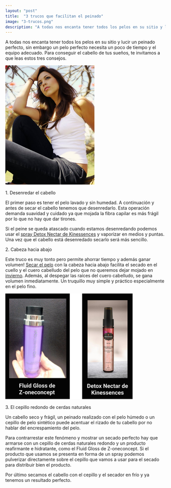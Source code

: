 ```yaml
---
layout: "post"
title:  "3 trucos que facilitan el peinado"
image: "3-trucos.png"
description: "A todas nos encanta tener todos los pelos en su sitio y lucir un peinado perfecto, sin embargo un pelo perfecto necesita un poco de tiempo y el equipo adecuado."
---
```


<article class="container mod-row">
 <div class="container-item-text-left">
  <p>
    A todas nos encanta tener todos los pelos en su sitio y lucir un peinado perfecto, sin embargo un pelo perfecto necesita un poco de tiempo y el equipo adecuado. Para conseguir el cabello de tus sueños, te invitamos a que leas estos tres consejos.
  </p>
 </div>
  <div>
    <img src="img/3-trucos-facilitan-peinado.jpg" width="280" height="auto" alt="3 trucos que facilitan el peinado">
   </div>
  <p>
    1. Desenredar el cabello
  </p>
  <p>
    El primer paso es tener el pelo lavado y sin humedad. A continuación y antes de secar el cabello tenemos que desenredarlo. Esta operación demanda suavidad y cuidado ya que mojada la fibra capilar es más frágil por lo que no hay que dar tirones.
  </p>
  <p>
    Si el peine se queda atascado cuando estamos desenredando podemos usar el <a class="link" href="http://www.peluqueriaescandalozaragoza.es/kinessences-detox-nectar-en-peluqueria-escandalo-zaragoza">spray Detox Nectar de Kinessences</a> y vaporizar en medios y puntas. Una vez que el cabello está desenredado secarlo será más sencillo.
  </p>
  <p>
    2. Cabeza hacia abajo
  </p>
  <p>
    Este truco es muy tonto pero permite ahorrar tiempo y además ganar volumen! <a class="link" href="http://www.peluqueriaescandalozaragoza.es/Errores-que-puedes-estar">Secar el pelo</a> con la cabeza hacia abajo facilita el secado en el cuello y el cuero cabelludo del pelo que no queremos dejar mojado en <a class="link" href="http://www.peluqueriaescandalozaragoza.es/guia-para-cuidarte-el-pelo-en-invierno">invierno</a>. Además, al despegar las raíces del cuero cabelludo, se gana volumen inmediatamente. Un truquillo muy simple y práctico especialmente en el pelo fino.
  </p>
  <div>
    <img src="img/3-trucos-detox.png" width="400" height="auto" alt="Productos Detox Nectar de Kinessences y Fluid Gloss de Z-oneconcept">
   </div>
   <p>
    3. El cepillo redondo de cerdas naturales
  </p>
  <p>
    Un cabello seco y frágil, un peinado realizado con el pelo húmedo o un cepillo de pelo sintético puede acentuar el rizado de tu cabello por no hablar del encrespamiento del pelo.
  </p>
  <p>  
    Para contrarrestar este fenómeno  y mostrar un secado perfecto hay que armarse con un cepillo de cerdas naturales redondo y un producto reafirmante e hidratante, como el Fluid Gloss de Z-oneconcept. Si el producto que usamos se presenta en forma de un spray podemos pulverizar directamente sobre el cepillo que vamos a usar para el secado para distribuir bien el producto.
  </p>
  <p>  
    Por último secamos el cabello con el cepillo y  el secador en frío y ya tenemos un resultado perfecto.
  </p>
